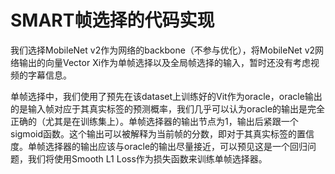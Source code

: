 # SMART帧选择的代码实现
    
我们选择MobileNet v2作为网络的backbone（不参与优化），将MobileNet v2网络输出的向量Vector Xi作为单帧选择以及全局帧选择的输入，暂时还没有考虑视频的字幕信息。

单帧选择中，我们使用了预先在该dataset上训练好的Vit作为oracle，oracle输出的是输入帧对应于其真实标签的预测概率，我们几乎可以认为oracle的输出是完全正确的（尤其是在训练集上）。单帧选择器的输出节点为1，输出后紧跟一个sigmoid函数。这个输出可以被解释为当前帧的分数，即对于其真实标签的置信度。单帧选择器的输出应该与oracle的输出尽量接近，可以预见这是一个回归问题，我们将使用Smooth L1 Loss作为损失函数来训练单帧选择器。
